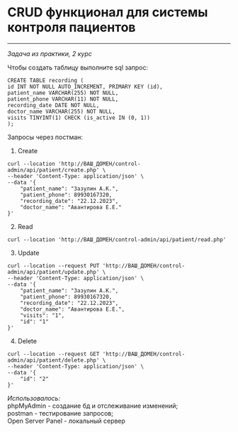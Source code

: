 # CRUD функционал для системы контроля пациентов 

---

*Задача из практики, 2 курс*

Чтобы создать таблицу выполните sql запрос:
```
CREATE TABLE recording (
id INT NOT NULL AUTO_INCREMENT, PRIMARY KEY (id),
patient_name VARCHAR(255) NOT NULL,
patient_phone VARCHAR(11) NOT NULL,
recording_date DATE NOT NULL,
doctor_name VARCHAR(255) NOT NULL,
visits TINYINT(1) CHECK (is_active IN (0, 1))
);
```

Запросы через постман:  
1. Create
```
curl --location 'http://ВАШ_ДОМЕН/control-admin/api/patient/create.php' \
--header 'Content-Type: application/json' \
--data '{
    "patient_name": "Зазулин А.К.",
    "patient_phone": 89930167320,
    "recording_date": "22.12.2023",
    "doctor_name": "Авантирова Е.Е."
}'
```

2. Read
```
curl --location 'http://ВАШ_ДОМЕН/control-admin/api/patient/read.php'
```

3. Update
```
curl --location --request PUT 'http://ВАШ_ДОМЕН/control-admin/api/patient/update.php' \
--header 'Content-Type: application/json' \
--data '{
    "patient_name": "Зазулин А.К.",
    "patient_phone": 89930167320,
    "recording_date": "22.12.2023",
    "doctor_name": "Авантирова Е.Е.",
    "visits": "1",
    "id": "1"
}'
```

4. Delete
```
curl --location --request GET 'http://ВАШ_ДОМЕН/control-admin/api/patient/delete.php' \
--header 'Content-Type: application/json' \
--data '{
    "id": "2"
}'
```

*Использовалось:*   
phpMyAdmin - создание бд и отслеживание изменений;   
postman - тестирование запросов;   
Open Server Panel - локальный сервер
